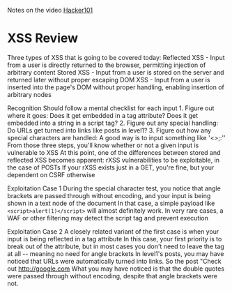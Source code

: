 Notes on the video [Hacker101](https://www.youtube.com/watch?v=HGaFCcWM57U&list=PLxhvVyxYRviZd1oEA9nmnilY3PhVrt4nj&index=3)
# XSS Review

Three types of XSS that is going to be covered today:
	Reflected XSS - Input from a user is directly returned to the browser, permitting injection of arbitrary content 
	Stored XSS - Input from a user is stored on the server and returned later without proper escaping
	DOM XSS - Input from a user is inserted into the page's DOM without proper handling, enabling insertion of arbitrary nodes

Recognition 
	Should follow a mental checklist for each input 
	1. Figure out where it goes: Does it get embedded in a tag attribute? Does it get embedded into a string in a script tag?
	2. Figure out any special handling: Do URLs get turned into links like posts in level1?
	3. Figure out how any special characters are handled: A good way is to input something like '<>;:''
	From those three steps, you'll know whether or not a given input is vulnerable to XSS
	At this point, one of the differences between stored and reflected XSS becomes apparent: rXSS vulnerabilities to be exploitable, in the case of POSTs
	If your rXSS exists just in a GET, you're fine, but your dependent on CSRF otherwise
 
Exploitation Case 1
	During the special character test, you notice that angle brackets are passed through without encoding, and your input is being shown in a text node of the document
	In that case, a simple payload like `<script>alert(1)</script>` will almost definitely work.
	In very rare cases, a WAF or other filtering may detect the script tag and prevent execution 

Exploitation Case 2
	A closely related variant of the first case is when your input is being reflected in a tag attribute
	In this case, your first priority is to break out of the attribute, but in most cases you don't need to leave the tag at all -- meaning no need for angle brackets
	In level1's posts, you may have noticed that URLs were automatically turned into links. So the post "Check out <a href="https://google.com">http://google.com<a>
	What you may have noticed is that the double quotes were passed through without encoding, despite that angle brackets were not.